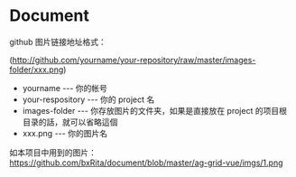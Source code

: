 # Document


github 图片链接地址格式：

(http://github.com/yourname/your-repository/raw/master/images-folder/xxx.png)
- yourname            --- 你的帐号
- your-respository --- 你的 project 名
- images-folder      --- 你存放图片的文件夹，如果是直接放在 project 的项目根目录的話，就可以省略這個
- xxx.png                --- 你的图片名

如本项目中用到的图片：
https://github.com/bxRita/document/blob/master/ag-grid-vue/imgs/1.png


